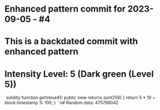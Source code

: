 ﻿# Enhanced pattern commit for 2023-09-05 - #4
# This is a backdated commit with enhanced pattern
# Intensity Level: 5 (Dark green (Level 5))
`solidity
function getValue4() public view returns (uint256) {
    return 5 * 10 + block.timestamp % 100;
}
``n# Random data: 475788042

